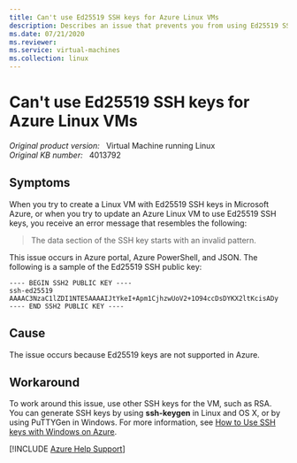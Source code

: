 ```yaml
---
title: Can't use Ed25519 SSH keys for Azure Linux VMs
description: Describes an issue that prevents you from using Ed25519 SSH keys in Azure Linux VMs. These keys aren't supported in Azure.
ms.date: 07/21/2020
ms.reviewer: 
ms.service: virtual-machines
ms.collection: linux
---
```

# Can't use Ed25519 SSH keys for Azure Linux VMs

_Original product version:_ &nbsp; Virtual Machine running Linux  
_Original KB number:_ &nbsp; 4013792

## Symptoms

When you try to create a Linux VM with Ed25519 SSH keys in Microsoft Azure, or when you try to update an Azure Linux VM to use Ed25519 SSH keys, you receive an error message that resembles the following:

> The data section of the SSH key starts with an invalid pattern.

This issue occurs in Azure portal, Azure PowerShell, and JSON. The following is a sample of the Ed25519 SSH public key:

```
---- BEGIN SSH2 PUBLIC KEY ---- 
ssh-ed25519 AAAAC3NzaC1lZDI1NTE5AAAAIJtYkeI+Apm1CjhzwUoV2+1O94ccDsDYKX2ltKcisADy
---- END SSH2 PUBLIC KEY ---- 
```

## Cause

The issue occurs because Ed25519 keys are not supported in Azure.

## Workaround

To work around this issue, use other SSH keys for the VM, such as RSA. You can generate SSH keys by using **ssh-keygen** in Linux and OS X, or by using PuTTYGen in Windows.
For more information, see [How to Use SSH keys with Windows on Azure](/azure/virtual-machines/linux/ssh-from-windows).

[!INCLUDE [Azure Help Support](../../includes/azure-help-support.md)]
